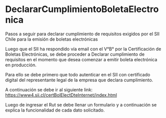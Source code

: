 # DeclararCumplimientoBoletaElectronica
Pasos a seguir para declarar cumplimiento de requisitos exigidos por el SII Chile para la emisión de boletas electrónicas

Luego que el SII ha respondido vía email con el V°B° por la Certificación de Boletas Electrónicas, se debe proceder a Declarar cumplimiento de requisitos en el momento que desea comenzar a emitir boleta electrónica en producción.

Para ello se debe primero que todo autenticar en el SII con certificado digital del representante legal de la empresa que declara cumplimiento.

A continuación se debe ir al siguiente link:
https://www4.sii.cl/certBolElectDteInternet/index.html

Luego de ingresar el Rut se debe llenar un formulario y a continuación se explica la funcionalidad de cada dato solicitado.
